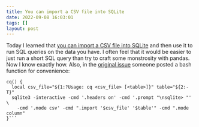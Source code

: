 ```yaml
---
title: You can import a CSV file into SQLite
date: 2022-09-08 16:03:01
tags: []
layout: post
---
```


Today I learned that [you can import a CSV file into SQLite](https://til.simonwillison.net/sqlite/one-line-csv-operations) and then use it to run SQL queries on the data you have. I often feel that it would be easier to just run a short SQL query than try to craft some monstrosity with pandas. Now I know exactly how. Also, in the [original issue](https://github.com/multiprocessio/dsq/issues/70) someone posted a bash function for convenience:

```# Usage: cq <csv_file> [<table>]
cq() {
  local csv_file="${1:?Usage: cq <csv_file> [<table>]}" table="${2:-T}"
  sqlite3 -interactive -cmd '.headers on' -cmd '.prompt "\nsqlite> "' \
    -cmd '.mode csv' -cmd ".import '$csv_file' '$table'" -cmd ".mode column"
}```
